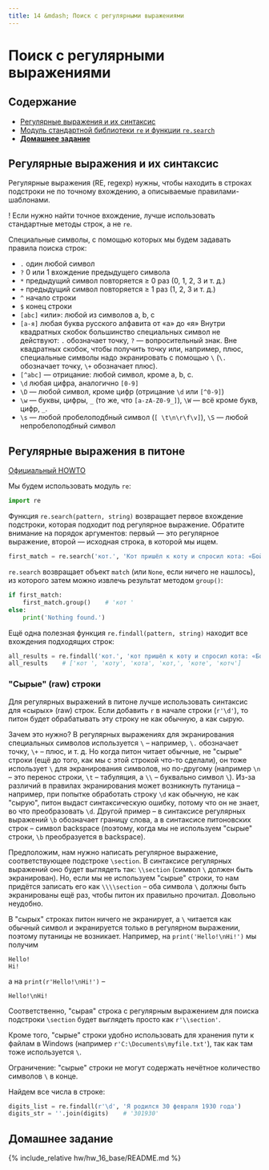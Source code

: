 ```yaml
---
title: 14 &mdash; Поиск с регулярными выражениями
---
```


# Поиск с регулярными выражениями

## Содержание

* [Регулярные выражения и их синтаксис](#регулярные-выражения-и-их-синтаксис)
* [Модуль стандартной библиотеки `re` и функции `re.search`](#регулярные-выражения-в-питоне)
* [**Домашнее задание**](#домашнее-задание)



## Регулярные выражения и их синтаксис

Регулярные выражения (RE, regexp) нужны, чтобы находить в строках подстроки не по точному вхождению, а описываемые правилами-шаблонами.

! Если нужно найти точное вхождение, лучше использовать стандартные методы строк, а не `re`.

Специальные символы, с помощью которых мы будем задавать правила поиска строк:

* `.` один любой символ
* `?` 0 или 1 вхождение предыдущего символа
* `*` предыдущий символ повторяется ≥ 0 раз (0, 1, 2, 3 и т. д.)
* `+` предыдущий символ повторяется ≥ 1 раз (1, 2, 3 и т. д.)
* `^` начало строки
* `$` конец строки
* `[abc]` «или»: любой из символов а, b, c
* `[а-я]` любая буква русского алфавита от «а» до «я» Внутри квадратных скобок большинство специальных символ не действуют: `.` обозначает точку, `?` — вопросительный знак. Вне квадратных скобок, чтобы получить точку или, например, плюс, специальные символы надо экранировать с помощью `\` (`\.` обозначает точку, `\+` обозначает плюс).
* `[^abc]` — отрицание: любой символ, кроме a, b, c.
* `\d` любая цифра, аналогично `[0-9]`
* `\D` — любой символ, кроме цифр (отрицание `\d` или `[^0-9]`)
* `\w` — буквы, цифры, `_` (то же, что `[a-zA-Z0-9_]`), `\W` — всё кроме букв, цифр, `_`.
* `\s` — любой пробелоподбный символ (`[ \t\n\r\f\v]`), `\S` — любой непробелоподбный символ


## Регулярные выражения в питоне

[Официальный HOWTO](https://docs.python.org/howto/regex.html)


Мы будем использовать модуль `re`:

```python
import re
```

Функция `re.search(pattern, string)` возвращает первое вхождение подстроки, которая подходит под регулярное выражение. Обратите внимание на порядок аргументов: первый — это регулярное выражение, второй — исходная строка, в которой мы ищем.

```python
first_match = re.search('кот.', 'Кот пришёл к коту и спросил кота: «Бойкот, котелок или скотч?»')
```

`re.search` возвращает объект `match` (или `None`, если ничего не нашлось), из которого затем можно извлечь результат методом `group()`:

```python
if first_match:
    first_match.group()    # 'кот '
else:
    print('Nothing found.')
```

Ещё одна полезная функция `re.findall(pattern, string)` находит все вхождения подходящих строк:

```python
all_results = re.findall('кот.', 'кот пришёл к коту и спросил кота: «Бойкот, котелок или скотч?»')
all_results    # ['кот ', 'коту', 'кота', 'кот,', 'коте', 'котч']
```

### "Сырые" (raw) строки

Для регулярных выражений в питоне лучше использовать синтаксис для «сырых» (raw) строк. Если добавить `r` в начале строки (`r'\d'`), то питон будет обрабатывать эту строку не как обычную, а как сырую.

Зачем это нужно? В регулярных выражениях для экранирования специальных символов используется `\` – например, `\.` обозначает точку, `\+` – плюс, и т. д. Но когда питон читает обычные, не "сырые" строки (ещё до того, как мы с этой строкой что-то сделали), он тоже использует `\` для экранирования символов, но по-другому (например `\n` – это перенос строки, `\t` – табуляция, а `\\` – буквально символ `\`). Из-за различий в правилах экранирования может возникнуть путаница – например, при попытке обработать строку `\d` как обычную, не как "сырую", питон выдаст синтаксическую ошибку, потому что он не знает, во что преобразовать `\d`. Другой пример – в синтаксисе регулярных выражений `\b` обозначает границу слова, а в синтаксисе питоновских строк – символ backspace (поэтому, когда мы не используем "сырые" строки, `\b` преобразуется в backspace).

Предположим, нам нужно написать регулярное выражение, соответствующее подстроке `\section`. В синтаксисе регулярных выражений оно будет выглядеть так: `\\section` (символ `\` должен быть экранирован). Но, если мы не используем "сырые" строки, то нам придётся записать его как `\\\\section` – оба символа `\` должны быть экранированы ещё раз, чтобы питон их правильно прочитал. Довольно неудобно.

В "сырых" строках питон ничего не экранирует, а `\` читается как обычный символ и экранируется только в регулярном выражении, поэтому путаницы не возникает. Например, на `print('Hello!\nHi!')` мы получим
```
Hello!
Hi!
```
a на `print(r'Hello!\nHi!')` –
```
Hello!\nHi!
```
Соответственно, "сырая" строка с регулярным выражением для поиска подстроки `\section` будет выглядеть просто как `r'\\section'`.

Кроме того, "сырые" строки удобно использовать для хранения пути к файлам в Windows (например `r'C:\Documents\myfile.txt'`), так как там тоже используется `\`.

Ограничение: "сырые" строки не могут содержать нечётное количество символов `\` в конце.

Найдем все числа в строке:

```python
digits_list = re.findall(r'\d', 'Я родился 30 февраля 1930 года')
digits_str = ''.join(digits)    # '301930'
```

## Домашнее задание

{% include_relative hw/hw_16_base/README.md %}

